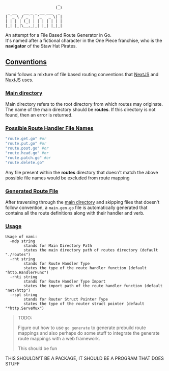```
                       _
                      (_)
 _ __   __ _ _ __ ___  _
| '_ \ / _` | '_ ` _ \| |
| | | | (_| | | | | | | |
|_| |_|\__,_|_| |_| |_|_|
```

An attempt for a File Based Route Generator in Go. <br/>
It's named after a fictional character in the One Piece franchise, who is the **navigator** of the Staw Hat Pirates.

## [Conventions](#convention)

Nami follows a mixture of file based routing conventions that [NextJS](https://nextjs.org/) and [NuxtJS](https://nuxt.com/) uses.

<!-- - -->

### [Main directory](#main-directory)

Main directory refers to the root directory from which routes may originate. The name of the main directory should be **routes**. If this directory is not found, then an error is returned.

### [Possible Route Handler File Names](#possible-route-handler-file-names)

```sh
"route.get.go" #or
"route.put.go" #or
"route.post.go" #or
"route.head.go" #or
"route.patch.go" #or
"route.delete.go"
```

Any file present within the **routes** directory that doesn't match the above possible file names would be excluded from route mapping

### [Generated Route File](#generated-route-file)

After traversing through the [main directory](#main-directory) and skipping files that doesn't follow convention, a `main.gen.go` file is automatically generated that contains all the route definitions along with their handler and verb.

### [Usage](#usage)

```
Usage of nami:
  -mdp string
        stands for Main Directory Path
        states the main directory path of routes directory (default "./routes")
  -rht string
        stands for Route Handler Type
        states the type of the route handler function (default "http.HandlerFunc")
  -rhti string
        stands for Route Handler Type Import
        states the import path of the route handler function (default "net/http")
  -rspt string
        stands for Router Struct Pointer Type
        states the type of the router struct pointer (default "*http.ServeMux")
```

> TODO:
>
> Figure out how to use `go generate` to generate prebuild route mappings and also perhaps do some stuff to integrate the generate route mappings with a web framework.
>
> This should be fun

THIS SHOULDN'T BE A PACKAGE, IT SHOULD BE A PROGRAM THAT DOES STUFF
